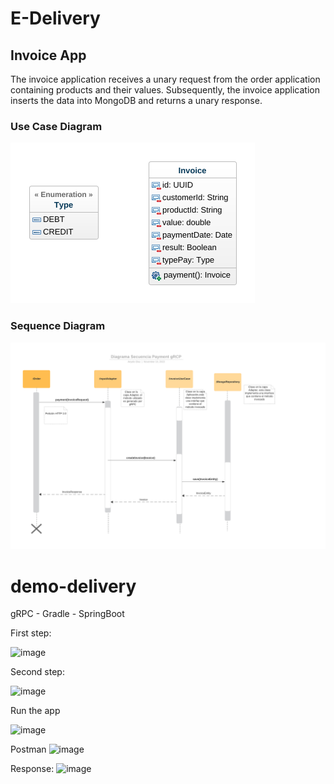 # E-Delivery

## Invoice App

The invoice application receives a unary request from the order application containing products and their values. Subsequently, the invoice application inserts the data into MongoDB and returns a unary response.

### Use Case Diagram

![plot](./images/Invoice.png)

### Sequence Diagram

![plot](./images/SequenceDiagram.png)

# demo-delivery
gRPC - Gradle - SpringBoot

First step: 

![image](https://github.com/leontrigu/demo-delivery/assets/87501111/18276c82-3ac8-48e5-ba10-af605d05c161)

Second step:

![image](https://github.com/leontrigu/demo-delivery/assets/87501111/18d1e7b6-b018-4a95-95e6-1ef20a1c7c07)

Run the app

![image](https://github.com/leontrigu/demo-delivery/assets/87501111/9facb8ae-651a-4c0b-8fb1-eb3e5a381ba2)


Postman
![image](https://github.com/leontrigu/demo-delivery/assets/87501111/9199f44e-0036-4bd6-8560-7bf39af2992b)

Response:
![image](https://github.com/leontrigu/demo-delivery/assets/87501111/6399274e-d260-40a1-b456-04aa0c6f3e1c)
